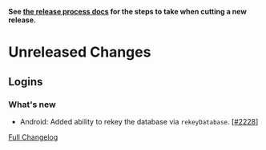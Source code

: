 **See [the release process docs](docs/howtos/cut-a-new-release.md) for the steps to take when cutting a new release.**

# Unreleased Changes

## Logins

### What's new

- Android: Added ability to rekey the database via `rekeyDatabase`. [[#2228](https://github.com/mozilla/application-services/pull/2228)]

[Full Changelog](https://github.com/mozilla/application-services/compare/v0.43.1...master)
